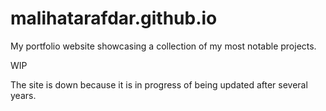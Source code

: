 # malihatarafdar.github.io

My portfolio website showcasing a collection of my most notable projects.

WIP

The site is down because it is in progress of being updated after several years. 
